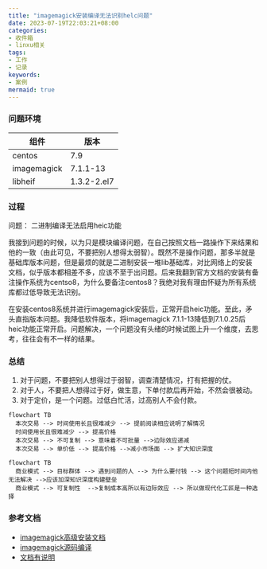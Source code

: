 ```yaml
---
title: "imagemagick安装编译无法识别helc问题"
date: 2023-07-19T22:03:21+08:00
categories:
- 收件箱
- linxu相关
tags:
- 工作
- 记录
keywords:
- 案例
mermaid: true
---
```



<!--more-->

### 问题环境
|组件|版本|
|---|---|
|centos|7.9|
|imagemagick|7.1.1-13|
|libheif|1.3.2-2.el7|
### 过程
问题： 二进制编译无法启用heic功能 

我接到问题的时候，以为只是模块编译问题，在自己按照文档一路操作下来结果和他的一致（由此可见，不要把别人想得太弱智）。既然不是操作问题，那多半就是基础库版本问题，但是最烦的就是二进制安装一堆lib基础库，对比网络上的安装文档，似乎版本都相差不多，应该不至于出问题。后来我翻到官方文档的安装有备注操作系统为centso8，为什么要备注centos8？我绝对我有理由怀疑为所有系统库都过低导致无法识别。

在安装centos8系统并进行imagemagick安装后，正常开启heic功能。至此，矛头直指版本问题。我降低软件版本，将imagemagick 7.1.1-13降低到7.1.0.25后heic功能正常开启。问题解决，一个问题没有头绪的时候试图上升一个维度，去思考，往往会有不一样的结果。

### 总结
1. 对于问题，不要把别人想得过于弱智，调查清楚情况，打有把握的仗。
2. 对于人，不要把人想得过于好，做生意，下单付款后再开始，不然会很被动。
3. 对于定价，是一个问题。过低白忙活，过高别人不会付款。



```mermaid
flowchart TB
  本次交易 --> 时间使用长且很难减少 --> 提前阅读相应说明了解情况
  时间使用长且很难减少 --> 提高价格
  本次交易 --> 不可复制 --> 意味着不可批量 -->边际效应递减
  本次交易 --> 单价低 --> 提高价格 -->减小市场面 --> 扩大知识深度
```

```mermaid
flowchart TB
  商业模式 --> 目标群体 --> 遇到问题的人 --> 为什么要付钱 --> 这个问题短时间内他无法解决 -->应该加深知识深度构建壁垒
  商业模式 --> 可复制性  -->复制成本高所以有边际效应 --> 所以做现代化工匠是一种选择
```

### 参考文档

- [imagemagick高级安装文档](https://imagemagick.org/script/advanced-linux-installation.php)
- [imagemagick源码编译](https://imagemagick.org/script/install-source.php#linux)
- [文档有说明](https://imagemagick.org/script/download.php)
